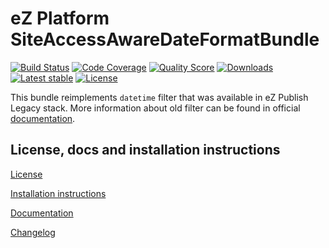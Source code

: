 eZ Platform SiteAccessAwareDateFormatBundle
===========================================
    
[![Build Status](https://img.shields.io/travis/MarioBlazek/ezplatform-siteaccess-aware-date-format-bundle.svg?style=flat-square)](https://travis-ci.org/MarioBlazek/ezplatform-siteaccess-aware-date-format-bundle)
[![Code Coverage](https://img.shields.io/codecov/c/github/MarioBlazek/ezplatform-siteaccess-aware-date-format-bundle.svg?style=flat-square)](https://codecov.io/gh/MarioBlazek/ezplatform-siteaccess-aware-date-format-bundle)
[![Quality Score](https://img.shields.io/scrutinizer/g/MarioBlazek/ezplatform-siteaccess-aware-date-format-bundle.svg?style=flat-square)](https://scrutinizer-ci.com/g/MarioBlazek/ezplatform-siteaccess-aware-date-format-bundle)
[![Downloads](https://img.shields.io/packagist/dt/marioblazek/ezplatform-siteaccess-aware-date-format-bundle.svg?style=flat-square)](https://packagist.org/packages/marioblazek/ezplatform-siteaccess-aware-date-format-bundle/stats)
[![Latest stable](https://img.shields.io/packagist/v/marioblazek/ezplatform-siteaccess-aware-date-format-bundle.svg?style=flat-square)](https://packagist.org/packages/marioblazek/ezplatform-siteaccess-aware-date-format-bundle)
[![License](https://img.shields.io/github/license/MarioBlazek/ezplatform-siteaccess-aware-date-format-bundle.svg?style=flat-square)](LICENSE)

This bundle reimplements `datetime` filter that was available in eZ Publish Legacy stack. More information about old filter can be found in official [documentation](https://doc.ez.no/eZ-Publish/Technical-manual/3.10/Reference/Template-operators/Formatting-and-internationalization/datetime).

License, docs and installation instructions
-------------------------------------------

[License](LICENSE)

[Installation instructions](doc/INSTALL.md)

[Documentation](doc/DOC.md)

[Changelog](doc/CHANGELOG.md)
